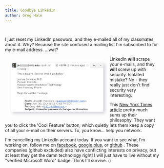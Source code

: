 ```yaml
---
title: Goodbye LinkedIn
author: Greg Hale
---
```


<br/>

I just reset my LinkedIn password, and they e-mailed all of my classmates about it. Why? Because the site confused a mailing list I'm subscribed to for my e-mail address. ...wat?

<img src="/images/linkedin.png" style="float:left;width:60%;box-shadow:5px 5px 10px rgba(10,10,50,0.2);margin:20px;">

LinkedIn <strong>will</strong> scrape your e-mails, and they <strong>will</strong> screw up with security. Isolated mistake? No - they really just don't find security very interesting.

This [New York Times article](http://bits.blogs.nytimes.com/2013/10/24/linkedins-new-mobile-app-called-a-dream-for-attackers/) pretty much sums up their philosophy. They want you to click the 'Cool Feature' button, which quietly lets them keep a copy of all your e-mail on their servers. To, you know... help you network.

I'm cancelling my LinkedIn account today. If you want to see what I'm working on, follow me on [facebook](https://www.facebook.com/imalsogreg), [google plus](https://plus.google.com/u/0/+GregHale/posts), or [github](http://www.github.com/ImAlsoGreg) . These companies (github excluded) also have conflicting interests on privacy, but at least they get the damn technology right! I will just have to live without my "verified Microsoft Word" badge. Think I'll survive. :)